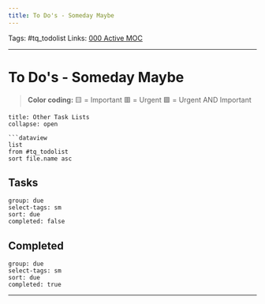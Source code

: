 ```yaml
---
title: To Do's - Someday Maybe
---
```

Tags: #tq_todolist
Links: [000 Active MOC](out/000-active-moc.md)
___
# To Do's - Someday Maybe
> **Color coding:**
> 🟨 = Important
> 🟥 = Urgent
> 🟪 = Urgent AND Important
```ad-info
title: Other Task Lists
collapse: open

```dataview
list
from #tq_todolist
sort file.name asc
```
## Tasks
```tq
group: due
select-tags: sm
sort: due
completed: false

```
## Completed
```tq
group: due
select-tags: sm
sort: due
completed: true

```
___